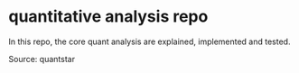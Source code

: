 # quantitative analysis repo

In this repo, the core quant analysis are explained, implemented and tested.

Source: quantstar
